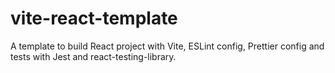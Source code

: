 # vite-react-template

A template to build React project with Vite, ESLint config, Prettier config and tests with Jest and react-testing-library.
